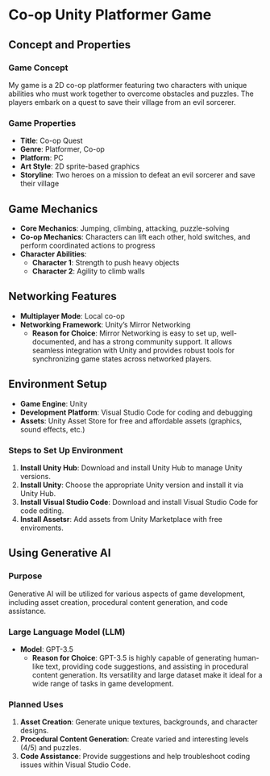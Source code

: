 # Co-op Unity Platformer Game

## Concept and Properties

### Game Concept
My game is a 2D co-op platformer featuring two characters with unique abilities who must work together to overcome obstacles and puzzles. The players embark on a quest to save their village from an evil sorcerer.

### Game Properties
- **Title**: Co-op Quest
- **Genre**: Platformer, Co-op
- **Platform**: PC
- **Art Style**: 2D sprite-based graphics
- **Storyline**: Two heroes on a mission to defeat an evil sorcerer and save their village

## Game Mechanics
- **Core Mechanics**: Jumping, climbing, attacking, puzzle-solving
- **Co-op Mechanics**: Characters can lift each other, hold switches, and perform coordinated actions to progress
- **Character Abilities**:
  - **Character 1**: Strength to push heavy objects
  - **Character 2**: Agility to climb walls

## Networking Features
- **Multiplayer Mode**: Local co-op
- **Networking Framework**: Unity’s Mirror Networking
  - **Reason for Choice**: Mirror Networking is easy to set up, well-documented, and has a strong community support. It allows seamless integration with Unity and provides robust tools for synchronizing game states across networked players.

## Environment Setup
- **Game Engine**: Unity
- **Development Platform**: Visual Studio Code for coding and debugging
- **Assets**: Unity Asset Store for free and affordable assets (graphics, sound effects, etc.)

### Steps to Set Up Environment
1. **Install Unity Hub**: Download and install Unity Hub to manage Unity versions.
2. **Install Unity**: Choose the appropriate Unity version and install it via Unity Hub.
3. **Install Visual Studio Code**: Download and install Visual Studio Code for code editing.
4. **Install Assetsr**: Add assets from Unity Marketplace with free enviroments.

## Using Generative AI
### Purpose
Generative AI will be utilized for various aspects of game development, including asset creation, procedural content generation, and code assistance.

### Large Language Model (LLM)
- **Model**: GPT-3.5
  - **Reason for Choice**: GPT-3.5 is highly capable of generating human-like text, providing code suggestions, and assisting in procedural content generation. Its versatility and large dataset make it ideal for a wide range of tasks in game development.

### Planned Uses
1. **Asset Creation**: Generate unique textures, backgrounds, and character designs.
2. **Procedural Content Generation**: Create varied and interesting levels (4/5) and puzzles.
3. **Code Assistance**: Provide suggestions and help troubleshoot coding issues within Visual Studio Code.
